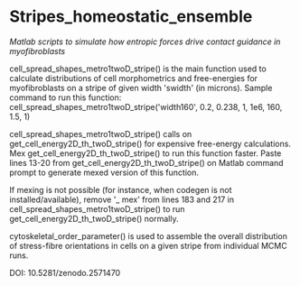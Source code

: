 # Stripes_homeostatic_ensemble
_Matlab scripts to simulate how entropic forces drive contact guidance in myofibroblasts_

cell_spread_shapes_metro1twoD_stripe() is the main function used to calculate distributions of cell morphometrics and free-energies for myofibroblasts on a stripe of given width 'swidth' (in microns).
Sample command to run this function: cell_spread_shapes_metro1twoD_stripe('width160', 0.2, 0.238, 1, 1e6, 160, 1.5, 1)


cell_spread_shapes_metro1twoD_stripe() calls on get_cell_energy2D_th_twoD_stripe() for expensive free-energy calculations. Mex get_cell_energy2D_th_twoD_stripe() to run this function faster. Paste lines 13-20 from get_cell_energy2D_th_twoD_stripe() on Matlab command prompt to generate mexed version of this function.

If mexing is not possible (for instance, when codegen is not installed/available), remove '_ mex' from lines 183 and 217 in cell_spread_shapes_metro1twoD_stripe() to run get_cell_energy2D_th_twoD_stripe() normally.


cytoskeletal_order_parameter() is used to assemble the overall distribution of stress-fibre orientations in cells on a given stripe from individual MCMC runs.


DOI: 10.5281/zenodo.2571470

